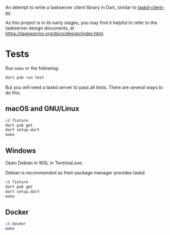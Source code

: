 An attempt to write a taskserver client library in Dart, similar to
[taskd-client-py](https://github.com/jrabbit/taskd-client-py/).

As this project is in its early stages, you may find it helpful to
refer to the taskserver design documents, at
<https://taskwarrior.org/docs/design/index.html>.

# Tests

Run `make` or the following:

```sh
dart pub run test
```

But you will need a taskd server to pass all tests. There are several
ways to do this.

## macOS and GNU/Linux

```sh
cd fixture
dart pub get
dart setup.dart
make
```

## Windows

Open Debian in WSL in Terminal.exe.

Debian is recommended as their package manager provides taskd.

```sh
cd fixture
dart pub get
dart setup.dart
make
```

## Docker

```sh
cd docker
make
```
